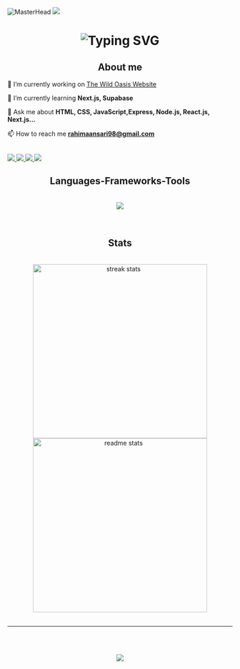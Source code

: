 ![MasterHead](https://user-images.githubusercontent.com/90236635/232446433-d5540fa2-fe28-4bb8-b929-cdb51fe61336.gif)
[![](https://visitcount.itsvg.in/api?id=Rahimah-98&icon=5&color=3)](https://visitcount.itsvg.in)


<h1 align="center">
   <img src="https://readme-typing-svg.herokuapp.com?font=Fira+Code&weight=500&size=40&duration=3000&pause=700&color=05E1F7FF&center=true&vCenter=true&width=500&height=70&lines=Hi%F0%9F%91%8B;I'm+Rahimah+Ansari;A+Backend+developer!" alt="Typing SVG" />
</h1>

<div align="left">
<h2 align="center"> About me </h2>
  
 🔭 I’m currently working on [The Wild Oasis Website](https://github.com/Rahimah-98/the-wild-oasis-website)
 
 🌱 I’m currently learning **Next.js, Supabase**

💬 Ask me about **HTML, CSS, JavaScript,Express, Node.js, React.js, Next.js...**

📫 How to reach me **rahimaansari98@gmail.com**

 </div>
 
<div align="left"> 
  <br/>
  <a href="https://linkedin.com/in/rahimah-ansari" target="_blank">
    <img src="https://img.shields.io/badge/LinkedIn-0077B5?style=for-the-badge&logo=linkedin&logoColor=white" target="_blank" />
  </a>
  <a href="https://instagram.com/rahimah.1999" target="_blank">  
    <img src="https://img.shields.io/badge/Instagram-E4405F?style=for-the-badge&logo=instagram&logoColor=white" target="_blank" />  
  </a> 
  <a href="https://twitter.com/rahimah_ansari" target="_blank">  
      <img src="https://img.shields.io/badge/X-%23000000?style=for-the-badge&logo=x&logoColor=white&label=" target="_blank" /> 
  </a>
  <a href="https://threads.net/@rahimah.1999" target="_blank">  
    <img src="https://img.shields.io/badge/Threads-000000?style=for-the-badge&logo=threads&logoColor=white" target="_blank" />  
  </a>
</div>
 
<h2 align="center"> Languages-Frameworks-Tools </h2>
<br/>
<div align="center">
    <img src="https://skillicons.dev/icons?i=html,css,bootstrap,tailwind,javascript,express,nodejs,mongodb,supabase,react,nextjs,figma,vscode,github,git,postman,npm,netlify,vite" />
    <br>
</div>

<br/>
<br/>

<h2 align="center"> Stats </h2>
<br>
<div align=center>
  <img width=390 src="https://github-readme-streak-stats-salesp07.vercel.app/?user=Rahimah-98&count_private=true&theme=react&" alt="streak stats"/>
  <img width=390 src="https://github-readme-stats-salesp07.vercel.app/api?username=Rahimah-98&count_private=true&show_icons=true&theme=react&rank_icon=github" alt="readme stats" />
</div>

<br/>
<hr/>
<br/><br/>
<div align="center">
    
  ![](https://quotes-github-readme.vercel.app/api?type=horizontal&theme=merko)
    
</div>

<br/>
<br/>
